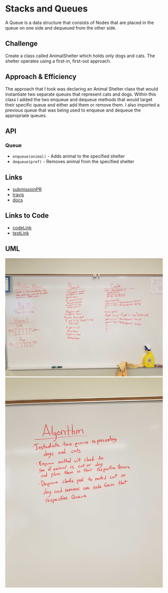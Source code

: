 # Stacks and Queues
A Queue is a data structure that consists of Nodes that are placed in the queue on one side and dequeued from the other side.

## Challenge
Create a class called AnimalShelter which holds only dogs and cats. The shelter operates using a first-in, first-out approach.

## Approach & Efficiency
The approach that I took was declaring an Animal Shelter class that would instantiate two separate queues that represent cats and dogs. Within this class I added the two enqueue and dequeue methods that would target their specific queue and either add them or remove them. I also imported a previous queue that was being used to enqueue and dequeue the appropriate queues.

## API
### Queue
* `enqueue(animal)` - Adds animal to the specified shelter
* `dequeue(pref)` - Removes animal from the specified shelter

## Links
* [submissionPR](https://github.com/trevorthompson-401-advanced-javascript/data-structures-and-algorithms/pull/18)
* [travis](https://travis-ci.com/trevorthompson-401-advanced-javascript/data-structures-and-algorithms/builds/145576945)
* [docs](/docs)

## Links to Code
* [codeLink](fifo-animal-shelter.js)
* [testLink](__tests__/fifo-animal-shelter.test.js)

## UML
![AnimalShelter](./assets/whiteboard.jpg)
![AnimalShelter](./assets/whiteboard2.jpg)
